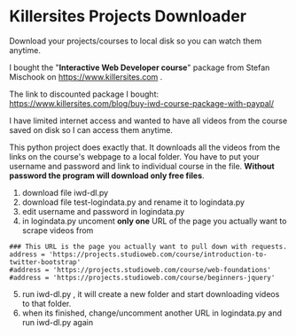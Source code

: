 # Killersites Projects Downloader
Download your projects/courses to local disk so you can watch them anytime.

I bought the "**Interactive Web Developer course**" package from Stefan Mischook on https://www.killersites.com .

The link to discounted package I bought: https://www.killersites.com/blog/buy-iwd-course-package-with-paypal/

I have limited internet access and wanted to have all videos from the course saved on disk so I can access them anytime.

This python project does exactly that.
It downloads all the videos from the links on the course's webpage to a local folder.
You have to put your username and password and link to individual course in the file.
**Without password the program will download only free files**.

1. download file iwd-dl.py
2. download file test-logindata.py and rename it to logindata.py
3. edit username and password in logindata.py
4. in logindata.py uncoment **only one** URL of the page you actually want to scrape videos from

```
### This URL is the page you actually want to pull down with requests.
address = 'https://projects.studioweb.com/course/introduction-to-twitter-bootstrap'
#address = 'https://projects.studioweb.com/course/web-foundations'
#address = 'https://projects.studioweb.com/course/beginners-jquery'
```
5. run iwd-dl.py , 
it will create a new folder and start downloading videos to that folder.
6. when its finished, change/uncomment another URL in logindata.py and run iwd-dl.py again

